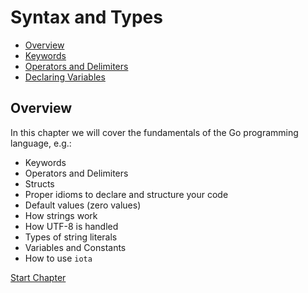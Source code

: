 # Syntax and Types

- [Overview](#overview)
- [Keywords](keywords.md)
- [Operators and Delimiters](operators-and-delimiters.md)
- [Declaring Variables](declaring-variables.md)

## Overview
In this chapter we will cover the fundamentals of the Go programming language, e.g.:
- Keywords
- Operators and Delimiters
- Structs
- Proper idioms to declare and structure your code
- Default values (zero values)
- How strings work
- How UTF-8 is handled
- Types of string literals
- Variables and Constants
- How to use `iota`

[Start Chapter](keywords.md)

